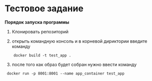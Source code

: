 <h1>Тестовое задание</h1>

**Порядок запуска программы**

1. Клонировать репозиторий

2. открыть командную консоль и в корневой дириктории введите команду
 
```
	docker build -t test_app .

```

3. после того как образ будет собран нужно ввести команду 
	
```
 docker run -p 8001:8001 --name app_container test_app
```
